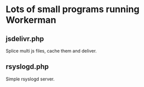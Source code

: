 # Lots of small programs running Workerman
## jsdelivr.php
Splice multi js files, cache them and deliver.
## rsyslogd.php
Simple rsyslogd server.
